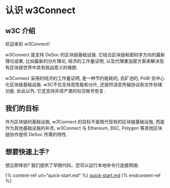 # 认识 w3Connect

## w3C 介绍

欢迎来到 w3Connect!

w3Connect 是支持 DeSoc 的区块链基础设施. 它结合区块链和密码学方向的最新理论成果, 比如最新的分片理论, 经济的工作量证明, 以及代理重加密方案来解决现有区块链世界中具有挑战意义的难题.

w3Connect 采用的经济的工作量证明, 是一种节约能耗的, 去矿池的, PoW 去中心化区块链基础设施. w3C不仅支持高性能和分片, 还提供消息传输协议和文件存储功能. 处此以外, 它还支持非资产类的社交帐号恢复.

## 我们的目标

作为区块链的基础设施, w3Connect 的目标不是取代现有的区块链基础设施, 而是作为其他基础设施的补充. w3Connect 与 Ethereum, BSC, Polygon 等其他区块链协作提供 DeSoc 所需的特性.

## 想要快速上手?

想立即体验? 我们提供了早期代码，您可以运行本地命令行连接网络:

{% content-ref url="quick-start.md" %}
[quick-start.md](quick-start.md)
{% endcontent-ref %}
